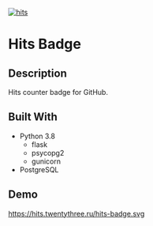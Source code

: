 [![hits](https://hits.twentythree.ru/hits-badge.svg)](https://github.com/dp92987/hits-badge)

# Hits Badge

## Description

Hits counter badge for GitHub.

## Built With
* Python 3.8
  * flask
  * psycopg2
  * gunicorn
* PostgreSQL

## Demo

https://hits.twentythree.ru/hits-badge.svg